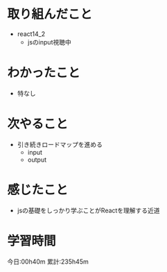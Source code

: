 # 取り組んだこと
  - react14_2
    - jsのinput視聴中


# わかったこと
  - 特なし

# 次やること
  - 引き続きロードマップを進める
    - input
    - output

# 感じたこと
  - jsの基礎をしっかり学ぶことがReactを理解する近道

# 学習時間
今日:00h40m
累計:235h45m
